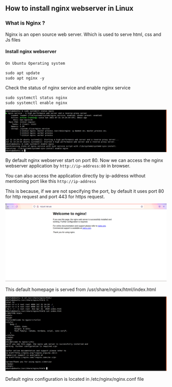 ## How to install nginx webserver in Linux

### What is Nginx ?

Nginx is an open source web server. Which is used to serve html, css and Js files

#### Install nginx webserver
`On Ubuntu Operating system`

```
sudo apt update
sudo apt nginx -y
```

Check the status of nginx service and enable nginx service

```
sudo systemctl status nginx
sudo systemctl enable nginx
```

![git](/content/nginx/tutorials/images/installation/nginx-status.png)

By default nginx webserver start on port 80. Now we can access the nginx webserver application by `http://ip-address:80` in browser.

You can also access the application directly by ip-address without mentioning port like this `http://ip-address`

This is because, if we are not specifying the port, by default it uses port 80 for http request and port 443 for https request.

![git](/content/nginx/tutorials/images/installation/nginx-homepage.png)

This default homepage is served from /usr/share/nginx/html/index.html

![git](/content/nginx/tutorials/images/installation/nginx-html-path.png)

Default nginx configuration is located in /etc/nginx/nginx.conf file
